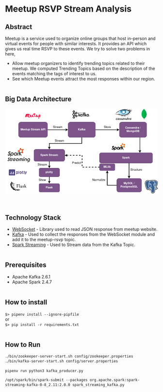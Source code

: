 # Meetup RSVP Stream Analysis

## Abstract

Meetup is a service used to organize online groups that host in-person and virtual events for people with similar interests. It provides an API which gives us real time RSVP to these events. We try to solve two problems in here,

- Allow meetup organizers to identify trending topics related to their meetup. We computed Trending Topics based on the description of the events matching the tags of interest to us.
- See which Meetup events attract the most responses within our region.
<br><br>

## Big Data Architecture


![](images/image1.png)
<br><br><br>

## Technology Stack

- [WebSocket](https://websocket-client.readthedocs.io/en/latest/index.html) - Library used to read JSON response from meetup website.
- [Kafka](https://kafka.apache.org/) - Used to collect the responses from the WebSocket module and add it to the meetup-rsvp topic.
- [Spark Streaming](https://spark.apache.org/streaming/) - Used to Stream data from the Kafka Topic.
<br><br>

## Prerequisites

- Apache Kafka 2.6.1
- Apache Spark 2.4.7
<br><br>

## How to install

``$> pipenv install --ignore-pipfile``
<br>or<br>
``$> pip install -r requirements.txt``
<br><br>

## How to Run

```
./bin/zookeeper-server-start.sh config/zookeeper.properties
./bin/kafka-server-start.sh config/server.properties

pipenv run python3 kafka_producer.py
```

```
/opt/spark/bin/spark-submit --packages org.apache.spark:spark-streaming-kafka-0-8_2.11:2.0.0 spark_streaming_kafka.py
```